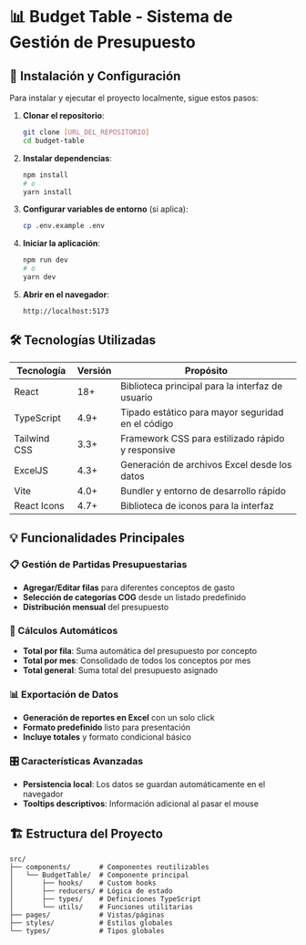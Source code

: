 # 📊 Budget Table - Sistema de Gestión de Presupuesto

## 🚀 Instalación y Configuración

Para instalar y ejecutar el proyecto localmente, sigue estos pasos:

1. **Clonar el repositorio**:
   ```bash
   git clone [URL_DEL_REPOSITORIO]
   cd budget-table
   ```

2. **Instalar dependencias**:
   ```bash
   npm install
   # o
   yarn install
   ```

3. **Configurar variables de entorno** (si aplica):
   ```bash
   cp .env.example .env
   ```

4. **Iniciar la aplicación**:
   ```bash
   npm run dev
   # o
   yarn dev
   ```

5. **Abrir en el navegador**:
   ```
   http://localhost:5173
   ```

## 🛠 Tecnologías Utilizadas

| Tecnología | Versión | Propósito |
|------------|---------|-----------|
| React | 18+ | Biblioteca principal para la interfaz de usuario |
| TypeScript | 4.9+ | Tipado estático para mayor seguridad en el código |
| Tailwind CSS | 3.3+ | Framework CSS para estilizado rápido y responsive |
| ExcelJS | 4.3+ | Generación de archivos Excel desde los datos |
| Vite | 4.0+ | Bundler y entorno de desarrollo rápido |
| React Icons | 4.7+ | Biblioteca de iconos para la interfaz |

## 💡 Funcionalidades Principales

### 📋 Gestión de Partidas Presupuestarias
- **Agregar/Editar filas** para diferentes conceptos de gasto
- **Selección de categorías COG** desde un listado predefinido
- **Distribución mensual** del presupuesto

### 🔢 Cálculos Automáticos
- **Total por fila**: Suma automática del presupuesto por concepto
- **Total por mes**: Consolidado de todos los conceptos por mes
- **Total general**: Suma total del presupuesto asignado

### 📊 Exportación de Datos
- **Generación de reportes en Excel** con un solo click
- **Formato predefinido** listo para presentación
- **Incluye totales** y formato condicional básico

### 🎛️ Características Avanzadas
- **Persistencia local**: Los datos se guardan automáticamente en el navegador
- **Tooltips descriptivos**: Información adicional al pasar el mouse

## 🏗️ Estructura del Proyecto

```
src/
├── components/       # Componentes reutilizables
│   └── BudgetTable/  # Componente principal
│       ├── hooks/    # Custom hooks
│       ├── reducers/ # Lógica de estado
│       ├── types/    # Definiciones TypeScript
│       └── utils/    # Funciones utilitarias
├── pages/            # Vistas/páginas
├── styles/           # Estilos globales
└── types/            # Tipos globales
```